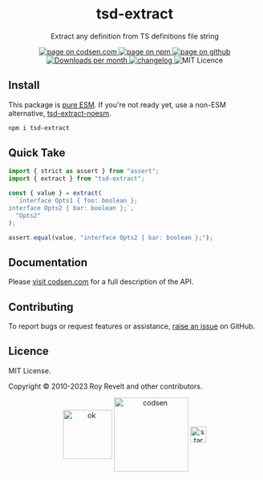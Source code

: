 <h1 align="center">tsd-extract</h1>

<p align="center">Extract any definition from TS definitions file string</p>

<p align="center">
  <a href="https://codsen.com/os/tsd-extract" rel="nofollow noreferrer noopener">
    <img src="https://img.shields.io/badge/-codsen-blue?style=flat-square" alt="page on codsen.com">
  </a>
  <a href="https://www.npmjs.com/package/tsd-extract" rel="nofollow noreferrer noopener">
    <img src="https://img.shields.io/badge/-npm-blue?style=flat-square" alt="page on npm">
  </a>
  <a href="https://github.com/codsen/codsen/tree/main/packages/tsd-extract" rel="nofollow noreferrer noopener">
    <img src="https://img.shields.io/badge/-github-blue?style=flat-square" alt="page on github">
  </a>
  <a href="https://npmcharts.com/compare/tsd-extract?interval=30" rel="nofollow noreferrer noopener" target="_blank">
    <img src="https://img.shields.io/npm/dm/tsd-extract.svg?style=flat-square" alt="Downloads per month">
  </a>
  <a href="https://codsen.com/os/tsd-extract/changelog" rel="nofollow noreferrer noopener">
    <img src="https://img.shields.io/badge/changelog-here-brightgreen?style=flat-square" alt="changelog">
  </a>
  <img src="https://img.shields.io/badge/licence-MIT-brightgreen.svg?style=flat-square" alt="MIT Licence">
</p>

## Install

This package is [pure ESM](https://gist.github.com/sindresorhus/a39789f98801d908bbc7ff3ecc99d99c). If you're not ready yet, use a non-ESM alternative, [tsd-extract-noesm](https://www.npmjs.com/package/tsd-extract-noesm).

```bash
npm i tsd-extract
```

## Quick Take

```js
import { strict as assert } from "assert";
import { extract } from "tsd-extract";

const { value } = extract(
  `interface Opts1 { foo: boolean };
interface Opts2 { bar: boolean };`,
  "Opts2"
);

assert.equal(value, "interface Opts2 { bar: boolean };");
```

## Documentation

Please [visit codsen.com](https://codsen.com/os/tsd-extract/) for a full description of the API.

## Contributing

To report bugs or request features or assistance, [raise an issue](https://github.com/codsen/codsen/issues/new/choose) on GitHub.

## Licence

MIT License.

Copyright © 2010-2023 Roy Revelt and other contributors.

<p align="center"><img src="https://codsen.com/images/png-codsen-ok.png" width="98" alt="ok" align="center"> <img src="https://codsen.com/images/png-codsen-1.png" width="148" alt="codsen" align="center"> <img src="https://codsen.com/images/png-codsen-star-small.png" width="32" alt="star" align="center"></p>

